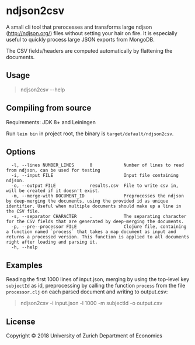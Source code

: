 # ndjson2csv

A small cli tool that prerocesses and transforms large ndjson (http://ndjson.org/) files without setting your hair on fire. It is especially useful to quickly process large JSON exports from MongoDB.

The CSV fields/headers are computed automatically by flattening the documents.

## Usage

> ndjson2csv --help

## Compiling from source

Requirements: JDK 8+ and Leiningen

Run `lein bin` in project root, the binary is `target/default/ndjson2csv`.

## Options

```
  -l, --lines NUMBER_LINES      0            Number of lines to read from ndjson, can be used for testing
  -i, --input FILE                           Input file containing ndjson.
  -o, --output FILE             results.csv  File to write csv in, will be created if it doesn't exist.
  -m, --merge-with DOCUMENT_ID               Preprocesses the ndjson by deep-merging the documents, using the provided id as unique identifier. Useful when multiple documents should make up a line in the CSV file.
  -s, --separator CHARACTER     .            The separating character for the CSV fields that are generated by deep-merging the documents.
  -p, --pre--processor FILE                  Clojure file, containing a function named `process` that takes a map document as input and returns a processed version. This function is applied to all documents right after loading and parsing it.
  -h, --help
```

## Examples

Reading the first 1000 lines of input.json, merging by using the top-level key `subjectId` as id, preprocessing by calling the function `process` from the file `processor.clj` on each parsed document and writing to output.csv:

> ndjson2csv -i input.json -l 1000 -m subjectId -o output.csv

## License

Copyright © 2018 University of Zurich Department of Economics
